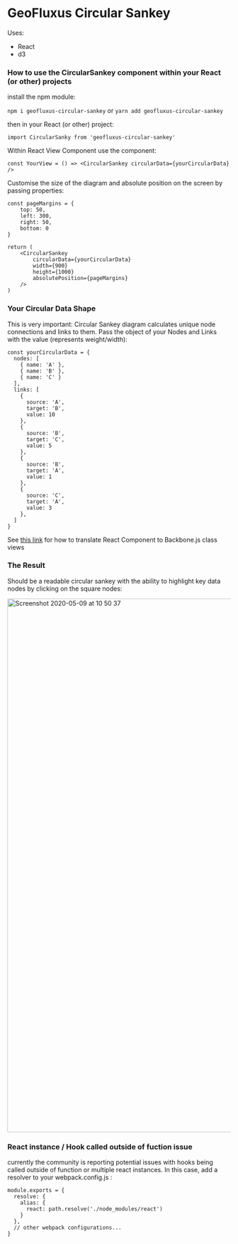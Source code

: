 # GeoFluxus Circular Sankey

Uses:

- React
- d3

### How to use the CircularSankey component within your React (or other) projects

install the npm module:

`npm i geofluxus-circular-sankey` or `yarn add geofluxus-circular-sankey`

then in your React (or other) project:

```
import CircularSanky from 'geofluxus-circular-sankey'
```

Within React View Component use the component:

```
const YourView = () => <CircularSankey circularData={yourCircularData} />

```

Customise the size of the diagram and absolute position on the screen by passing properties:

```
const pageMargins = {
    top: 50,
    left: 300,
    right: 50,
    bottom: 0
}

return (
    <CircularSankey
        circularData={yourCircularData}
        width={900}
        height={1000}
        absolutePosition={pageMargins}
    />
)

```

### Your Circular Data Shape

This is very important: Circular Sankey diagram calculates unique node connections and links to them. Pass the object of your Nodes and Links with the value (represents weight/width):

```
const yourCircularData = {
  nodes: [
    { name: 'A' },
    { name: 'B' },
    { name: 'C' }
  ],
  links: [
    {
      source: 'A',
      target: 'B',
      value: 10
    },
    {
      source: 'B',
      target: 'C',
      value: 5
    },
    {
      source: 'B',
      target: 'A',
      value: 1
    },
    {
      source: 'C',
      target: 'A',
      value: 3
    },
  ]
}
```

See [this link](https://blog.engineyard.com/integrating-react-with-backbone) for how to translate React Component to Backbone.js class views

### The Result

Should be a readable circular sankey with the ability to highlight key data nodes by clicking on the square nodes:

<img width="1201" alt="Screenshot 2020-05-09 at 10 50 37" src="https://user-images.githubusercontent.com/30931242/81470576-5487a180-91e3-11ea-86b5-27b95139b540.png">

### React instance / Hook called outside of fuction issue

currently the community is reporting potential issues with hooks being called outside of function or multiple react instances. In this case, add a resolver to your webpack.config.js :

```
module.exports = {
  resolve: {
    alias: {
      react: path.resolve('./node_modules/react')
    }
  },
  // other webpack configurations...
}
```
